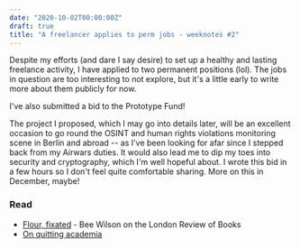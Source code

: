 ```yaml
---
date: "2020-10-02T00:00:00Z"
draft: true
title: "A freelancer applies to perm jobs - weeknotes #2"
---
```


Despite my efforts (and dare I say desire) to set up a healthy and lasting freelance activity, I have applied to two permanent positions (lol). The jobs in question are too interesting to not explore, but it's a little early to write more about them publicly for now.

I've also submitted a bid to the Prototype Fund!

The project I proposed, which I may go into details later, will be an excellent occasion to go round the OSINT and human rights violations monitoring scene in Berlin and abroad -- as I've been looking for afar since I stepped back from my Airwars duties. It would also lead me to dip my toes into security and cryptography, which I'm well hopeful about. I wrote this bid in a few hours so I don't feel quite comfortable sharing. More on this in December, maybe!

### Read

- [Flour, fixated](https://www.lrb.co.uk/the-paper/v42/n18/bee-wilson/flour-fixated) - Bee Wilson on the London Review of Books
- [On quitting academia](https://www.lrb.co.uk/the-paper/v42/n18/malcolm-gaskill/diary)
